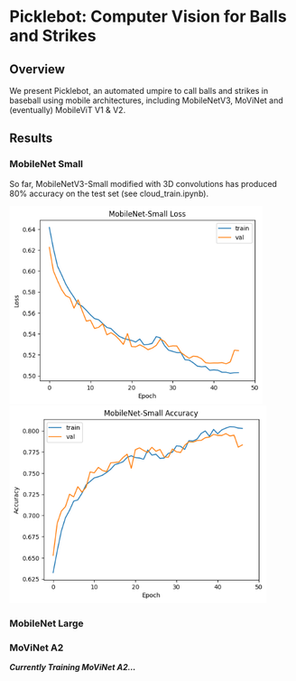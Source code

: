 # Picklebot: Computer Vision for Balls and Strikes
## Overview
We present Picklebot, an automated umpire to call balls and strikes in baseball using mobile architectures, including MobileNetV3, MoViNet and (eventually) MobileViT V1 & V2.

## Results

### MobileNet Small
So far, MobileNetV3-Small modified with 3D convolutions has produced 80% accuracy on the test set (see cloud_train.ipynb).

<p float="left">
  <img src="https://github.com/hbfreed/Picklebot/raw/main/plots/mobilenet_small_loss.png" alt="Loss Plot" height="350" />
  <img src="https://github.com/hbfreed/Picklebot/raw/main/plots/mobilenet_small_accuracy.png" alt="Accuracy Plot" height="350" />
</p>

### MobileNet Large

### MoViNet A2
***Currently Training MoViNet A2...***